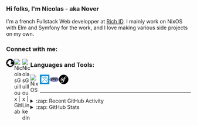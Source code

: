 ### Hi folks, I'm Nicolas - aka Nover

I'm a french Fullstack Web developper at [Rich ID](https://www.rich-id.fr). I mainly work on NixOS with Elm and Symfony for the work, and I love making various side projects on my own.


### Connect with me:

[<img align="left" alt="NicolasGuilloux.eu" width="22px" src="https://raw.githubusercontent.com/iconic/open-iconic/master/svg/globe.svg" />][website]
[<img align="left" alt="NicolasGuilloux | Gitlab" width="22px" src="https://gitlab.com/gitlab-com/gitlab-artwork/raw/master/logo/logo.svg" />][gitlab]
[<img align="left" alt="NicolasGuilloux | LinkedIn" width="22px" src="https://cdn.jsdelivr.net/npm/simple-icons@v3/icons/linkedin.svg" />][linkedin]

<span />

### Languages and Tools:

[<img align="left" alt="NixOS"   width="26px" src="https://symbols.getvecta.com/stencil_89/59_nixos-linux-icon.f23716bf93.svg" />][nixos]
[<img align="left" alt="Elm"     width="26px" src="https://raw.githubusercontent.com/github/explore/master/topics/elm/elm.png" />][elm]
[<img align="left" alt="PHP"     width="26px" src="https://raw.githubusercontent.com/github/explore/master/topics/php/php.png" />][php]
[<img align="left" alt="Symfony" width="26px" src="https://raw.githubusercontent.com/github/explore/master/topics/symfony/symfony.png" />][symfony]

<br />
<br />

---

<details>
  <summary>:zap: Recent GitHub Activity</summary>

<!--START_SECTION:activity-->
1. ❗️ Opened issue [#143247](https://github.com/NixOS/nixpkgs/issues/143247) in [NixOS/nixpkgs](https://github.com/NixOS/nixpkgs)
2. 🗣 Commented on [#8](https://github.com/rich-id/recurrent-fixtures-test-bundle/issues/8) in [rich-id/recurrent-fixtures-test-bundle](https://github.com/rich-id/recurrent-fixtures-test-bundle)
3. 💪 Opened PR [#2](https://github.com/rich-id/test-framework/pull/2) in [rich-id/test-framework](https://github.com/rich-id/test-framework)
4. 💪 Opened PR [#7](https://github.com/rich-id/recurrent-fixtures-test-bundle/pull/7) in [rich-id/recurrent-fixtures-test-bundle](https://github.com/rich-id/recurrent-fixtures-test-bundle)
5. 🎉 Merged PR [#5](https://github.com/rich-id/bundle-toolbox/pull/5) in [rich-id/bundle-toolbox](https://github.com/rich-id/bundle-toolbox)
<!--END_SECTION:activity-->

</details>

<details>
  <summary>:zap: GitHub Stats</summary>

  <img align="left" alt="NicolasGuilloux's GitHub Stats" src="https://github-readme-stats.codestackr.vercel.app/api?username=NicolasGuilloux&show_icons=true&hide_border=true" />
</details>

[website]: https://nicolasguilloux.eu
[gitlab]: https://gitlab.com/NicolasGuilloux
[linkedin]: https://www.linkedin.com/in/nicolas-guilloux/
[nixos]: https://nixos.org
[elm]: https://elm-lang.org
[php]: https://www.php.net
[symfony]: https://symfony.com
